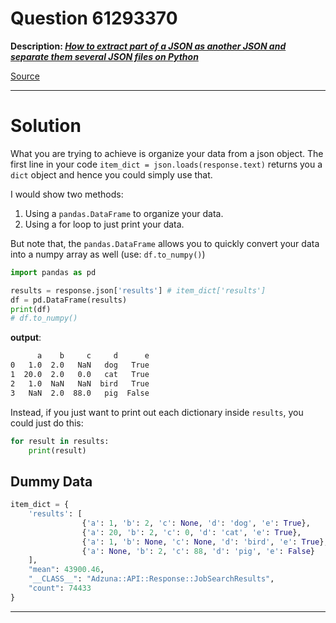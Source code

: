 # Question 61293370

**Description: [_How to extract part of a JSON as another JSON and separate them several JSON files on Python_][#Q]**

[Source][#Q]

[#Q]: https://stackoverflow.com/questions/61293370/how-to-extract-part-of-a-json-as-another-json-and-separate-them-several-json-fil

---

# Solution

What you are trying to achieve is organize your data from a json object. The first line in your code `item_dict = json.loads(response.text)` returns you a `dict` object and hence you could simply use that.

I would show two methods:

1. Using a `pandas.DataFrame` to organize your data.
1. Using a for loop to just print your data.

But note that, the `pandas.DataFrame` allows you to quickly convert your data into a numpy array as well (use: `df.to_numpy()`)

```python
import pandas as pd

results = response.json['results'] # item_dict['results']
df = pd.DataFrame(results)
print(df)
# df.to_numpy()
```

**output**:

```bash
      a    b     c     d      e
0   1.0  2.0   NaN   dog   True
1  20.0  2.0   0.0   cat   True
2   1.0  NaN   NaN  bird   True
3   NaN  2.0  88.0   pig  False
```

Instead, if you just want to print out each dictionary inside `results`, you could just do this:

```python
for result in results:
    print(result)
```

## Dummy Data

```python
item_dict = {
    'results': [
                {'a': 1, 'b': 2, 'c': None, 'd': 'dog', 'e': True},
                {'a': 20, 'b': 2, 'c': 0, 'd': 'cat', 'e': True},
                {'a': 1, 'b': None, 'c': None, 'd': 'bird', 'e': True},
                {'a': None, 'b': 2, 'c': 88, 'd': 'pig', 'e': False}
    ],
    "mean": 43900.46,
    "__CLASS__": "Adzuna::API::Response::JobSearchResults",
    "count": 74433
}
```

---
